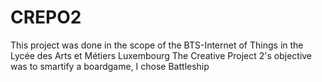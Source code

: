 # CREPO2
This project was done in the scope of the BTS-Internet of Things in the Lycée des Arts et Métiers Luxembourg
The Creative Project 2's objective was to smartify a boardgame, I chose Battleship
